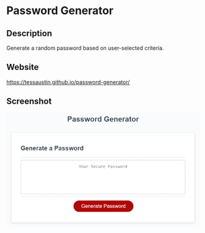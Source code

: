 # Password Generator 

## Description
Generate a random password based on user-selected criteria. 

## Website
https://tessaustin.github.io/password-generator/

## Screenshot
<img src="assets/img/demo.png">

